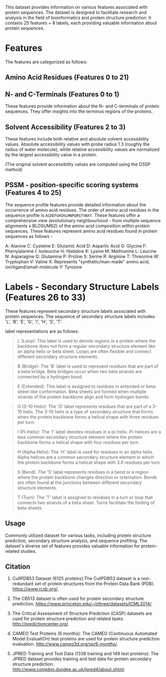 This dataset provides information on various features associated with protein sequences. The dataset is designed to facilitate research and analysis in the field of bioinformatics and protein structure prediction. It contains 25 features + 8 labels, each providing valuable information about protein sequences.

# Features
The features are categorized as follows:

## Amino Acid Residues (Features 0 to 21)
## N- and C-Terminals (Features 0 to 1)
These features provide information about the N- and C-terminals of protein sequences.
They offer insights into the terminus regions of the proteins.
## Solvent Accessibility (Features 2 to 3)
These features include both relative and absolute solvent accessibility values. Absolute accessibility values with probe radius 1.3 (roughly the radius of water molecule), while relative accessibility values are normalized by the largest accessibility value in a protein.

(The original solvent accessibility values are computed using the DSSP method)

## PSSM - position-specific scoring systems (Features 4 to 25)
The sequence profile features provide detailed information about the occurrence of amino acid residues.
The order of amino acid residues in the sequence profile is `ACDEFGHIKLMNPQRSTVWXY`. These features offer a comprehensive view (evolutionary neighbourhood - from multiple sequence alignments x BLOSUM62) of the amino acid composition within protein sequences.
These features represent amino acid residues found in protein sequences as follows -

A: Alanine
C: Cysteine
E: Glutamic Acid
D: Aspartic Acid
G: Glycine
F: Phenylalanine
I: Isoleucine
H: Histidine
K: Lysine
M: Methionine
L: Leucine
N: Asparagine
Q: Glutamine
P: Proline
S: Serine
R: Arginine
T: Threonine
W: Tryptophan
V: Valine
X: Represents "synthetic/man-made" amino acid, ion/ligand/small-molecule
Y: Tyrosine

# Labels - Secondary Structure Labels (Features 26 to 33)
These features represent secondary structure labels associated with protein sequences.
The sequence of secondary structure labels includes: 'L', 'B', 'E', 'G', 'I', 'H', 'S', 'T'.

label representations are as follows:
> L (Loop): 
This label is used to denote regions in a protein where the backbone does not form a regular secondary structure element like an alpha helix or beta sheet. Loops are often flexible and connect different secondary structure elements.

> B (Bridge): 
The 'B' label is used to represent residues that are part of a beta bridge. Beta bridges occur when two beta strands are connected by a hydrogen bond.

> E (Extended): 
This label is assigned to residues in extended or beta-sheet-like conformation. Beta sheets are formed when multiple strands of the protein backbone align and form hydrogen bonds.

>G (3-10 Helix): 
The 'G' label represents residues that are part of a 3-10 helix. The 3-10 helix is a type of secondary structure that forms when the protein backbone forms a helical shape with three residues per turn.

>I (Pi-Helix):
The 'I' label denotes residues in a pi-helix. Pi-helices are a less common secondary structure element where the protein backbone forms a helical shape with four residues per turn.

>H (Alpha Helix): 
The 'H' label is used for residues in an alpha helix. Alpha helices are a common secondary structure element in which the protein backbone forms a helical shape with 3.6 residues per turn.

>S (Bend): 
The 'S' label represents residues in a bend or a region where the protein backbone changes direction or orientation. Bends are often found at the junctions between different secondary structure elements.

>T (Turn): 
The 'T' label is assigned to residues in a turn or loop that connects two strands of a beta sheet. Turns facilitate the folding of beta sheets.




## Usage
Commonly utilized dataset for various tasks, including protein structure prediction, secondary structure analysis, and sequence profiling. The dataset's diverse set of features provides valuable information for protein-related studies.

## Citation

1. CullPDB53 Dataset (6125 proteins):The CullPDB53 dataset is a non-redundant set of protein structures from the Protein Data Bank (PDB). https://www.rcsb.org/.

2. The CB513 dataset is often used for protein secondary structure prediction. https://www.princeton.edu/~jzthree/datasets/ICML2014/.

3. The Critical Assessment of Structure Prediction (CASP) datasets are used for protein structure prediction and related tasks. http://predictioncenter.org/.

4. CAMEO Test Proteins (6 months): The CAMEO (Continuous Automated Model EvaluatiOn) test proteins are used for protein structure prediction evaluation. http://www.cameo3d.org/sp/6-months/.

5. JPRED Training and Test Data (1338 training and 149 test proteins): The JPRED dataset provides training and test data for protein secondary structure prediction. http://www.compbio.dundee.ac.uk/jpred4/about.shtml.


